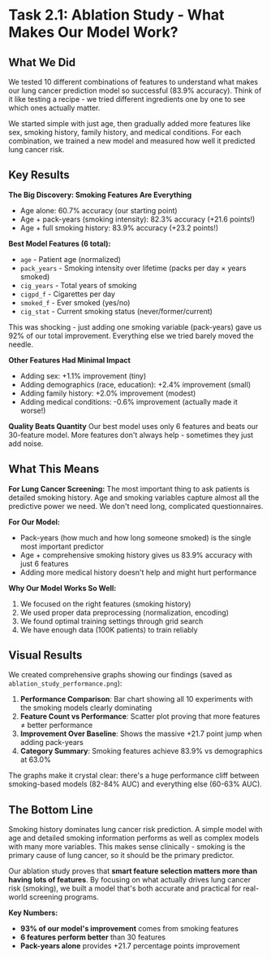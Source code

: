 # Task 2.1: Ablation Study - What Makes Our Model Work?

## What We Did

We tested 10 different combinations of features to understand what makes our lung cancer prediction model so successful (83.9% accuracy). Think of it like testing a recipe - we tried different ingredients one by one to see which ones actually matter.

We started simple with just age, then gradually added more features like sex, smoking history, family history, and medical conditions. For each combination, we trained a new model and measured how well it predicted lung cancer risk.

## Key Results

**The Big Discovery: Smoking Features Are Everything**
- Age alone: 60.7% accuracy (our starting point)
- Age + pack-years (smoking intensity): 82.3% accuracy (+21.6 points!)
- Age + full smoking history: 83.9% accuracy (+23.2 points!)

**Best Model Features (6 total):**
- `age` - Patient age (normalized)
- `pack_years` - Smoking intensity over lifetime (packs per day × years smoked)
- `cig_years` - Total years of smoking
- `cigpd_f` - Cigarettes per day
- `smoked_f` - Ever smoked (yes/no)
- `cig_stat` - Current smoking status (never/former/current)

This was shocking - just adding one smoking variable (pack-years) gave us 92% of our total improvement. Everything else we tried barely moved the needle.

**Other Features Had Minimal Impact**
- Adding sex: +1.1% improvement (tiny)
- Adding demographics (race, education): +2.4% improvement (small)  
- Adding family history: +2.0% improvement (modest)
- Adding medical conditions: -0.6% improvement (actually made it worse!)

**Quality Beats Quantity**
Our best model uses only 6 features and beats our 30-feature model. More features don't always help - sometimes they just add noise.

## What This Means

**For Lung Cancer Screening:**
The most important thing to ask patients is detailed smoking history. Age and smoking variables capture almost all the predictive power we need. We don't need long, complicated questionnaires.

**For Our Model:**
- Pack-years (how much and how long someone smoked) is the single most important predictor
- Age + comprehensive smoking history gives us 83.9% accuracy with just 6 features
- Adding more medical history doesn't help and might hurt performance

**Why Our Model Works So Well:**
1. We focused on the right features (smoking history)
2. We used proper data preprocessing (normalization, encoding)
3. We found optimal training settings through grid search
4. We have enough data (100K patients) to train reliably

## Visual Results

We created comprehensive graphs showing our findings (saved as `ablation_study_performance.png`):

1. **Performance Comparison**: Bar chart showing all 10 experiments with the smoking models clearly dominating
2. **Feature Count vs Performance**: Scatter plot proving that more features ≠ better performance  
3. **Improvement Over Baseline**: Shows the massive +21.7 point jump when adding pack-years
4. **Category Summary**: Smoking features achieve 83.9% vs demographics at 63.0%

The graphs make it crystal clear: there's a huge performance cliff between smoking-based models (82-84% AUC) and everything else (60-63% AUC).

## The Bottom Line

Smoking history dominates lung cancer risk prediction. A simple model with age and detailed smoking information performs as well as complex models with many more variables. This makes sense clinically - smoking is the primary cause of lung cancer, so it should be the primary predictor.

Our ablation study proves that **smart feature selection matters more than having lots of features**. By focusing on what actually drives lung cancer risk (smoking), we built a model that's both accurate and practical for real-world screening programs.

**Key Numbers:**
- **93% of our model's improvement** comes from smoking features
- **6 features perform better** than 30 features  
- **Pack-years alone** provides +21.7 percentage points improvement
